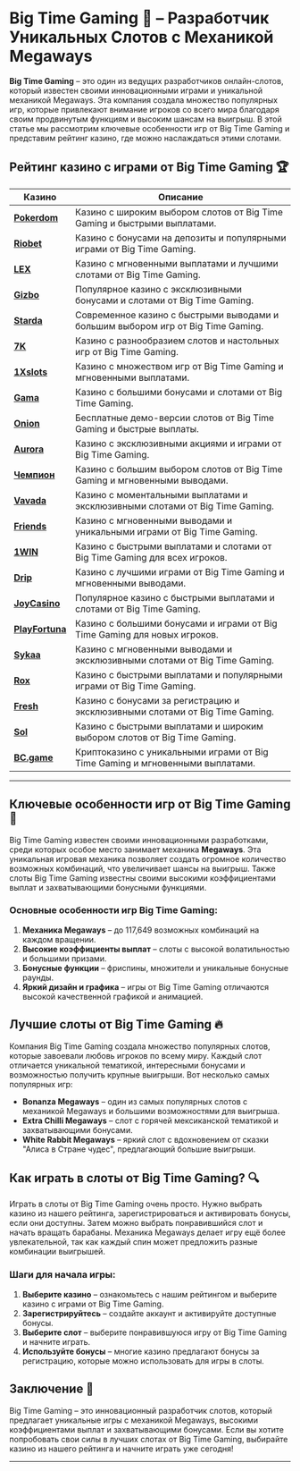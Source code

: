 # Big Time Gaming 🎰 – Разработчик Уникальных Слотов с Механикой Megaways

**Big Time Gaming** – это один из ведущих разработчиков онлайн-слотов, который известен своими инновационными играми и уникальной механикой Megaways. Эта компания создала множество популярных игр, которые привлекают внимание игроков со всего мира благодаря своим продвинутым функциям и высоким шансам на выигрыш. В этой статье мы рассмотрим ключевые особенности игр от Big Time Gaming и представим рейтинг казино, где можно наслаждаться этими слотами.

## Рейтинг казино с играми от Big Time Gaming 🏆

| Казино             | Описание                                                                                  |
|--------------------|-------------------------------------------------------------------------------------------|
| [**Pokerdom**](https://brandplay.link/4k77v2yx)      | Казино с широким выбором слотов от Big Time Gaming и быстрыми выплатами.                  |
| [**Riobet**](https://brandplay.link/7xBLTPyj)        | Казино с бонусами на депозиты и популярными играми от Big Time Gaming.                    |
| [**LEX**](https://brandplay.link/zW4hdDFV)           | Казино с мгновенными выплатами и лучшими слотами от Big Time Gaming.                      |
| [**Gizbo**](https://brandplay.link/bprXw4YV)         | Популярное казино с эксклюзивными бонусами и слотами от Big Time Gaming.                  |
| [**Starda**](https://brandplay.link/fB7xwRFL)        | Современное казино с быстрыми выводами и большим выбором игр от Big Time Gaming.          |
| [**7K**](https://brandplay.link/BvQyFShp)            | Казино с разнообразием слотов и настольных игр от Big Time Gaming.                        |
| [**1Xslots**](https://brandplay.link/hSB1khtr)       | Казино с множеством игр от Big Time Gaming и мгновенными выплатами.                       |
| [**Gama**](https://brandplay.link/j6NMKsDz)          | Казино с большими бонусами и слотами от Big Time Gaming.                                  |
| [**Onion**](https://brandplay.link/zBGRVpQ9)         | Бесплатные демо-версии слотов от Big Time Gaming и быстрые выплаты.                       |
| [**Aurora**](https://10trafic-stat2.com/click/668546556bcc6313411604bd/6766/13032/subaccount)        | Казино с эксклюзивными акциями и играми от Big Time Gaming.                             |
| [**Чемпион**](https://temon-gter.cfd/go/lRq?p80412p304504pcc44t17455)       | Казино с большим выбором слотов от Big Time Gaming и мгновенными выводами.               |
| [**Vavada**](https://vavadapartner.pro/?promo=ea5c9275-6854-4505-94fc-95ab18221945-linkb2)        | Казино с моментальными выплатами и эксклюзивными слотами от Big Time Gaming.             |
| [**Friends**](https://gofriends.run/linkb2)       | Казино с мгновенными выводами и уникальными играми от Big Time Gaming.                  |
| [**1WIN**](https://brandplay.link/smXVpBbG)          | Казино с быстрыми выплатами и слотами от Big Time Gaming для всех игроков.               |
| [**Drip**](https://drp-ircp01.com/c07e6a3db)          | Казино с лучшими играми от Big Time Gaming и мгновенными выводами.                       |
| [**JoyCasino**](https://rpc30.call2me.pro/?/ru/registration?apkpop=0&partner=p24970p3291217pc98f)     | Популярное казино с быстрыми выплатами и слотами от Big Time Gaming.                    |
| [**PlayFortuna**](https://fortunapromo.net/alt/playfortuna/registration?0dc4a9362a71feb7e3f165fb8e766f70)   | Казино с большими бонусами и играми от Big Time Gaming для новых игроков.               |
| [**Sykaa**](https://s-two-way.com/?source=linkb2&pid=30697)         | Казино с мгновенными выводами и эксклюзивными слотами от Big Time Gaming.                |
| [**Rox**](https://rox-pvwfpjgcxe.com/cb1ee18a5)           | Казино с быстрыми выплатами и популярными играми от Big Time Gaming.                     |
| [**Fresh**](https://fresh-eumwkxwao.com/c3f7b485d)         | Казино с бонусами за регистрацию и эксклюзивными слотами от Big Time Gaming.             |
| [**Sol**](https://sol-mmtdzfbaco.com/cb2415bca)           | Казино с быстрыми выплатами и широким выбором слотов от Big Time Gaming.                 |
| [**BC.game**](https://partnerbcgame.com/dcc53d441)        | Криптоказино с уникальными играми от Big Time Gaming и мгновенными выплатами.            |

---

## Ключевые особенности игр от Big Time Gaming 🌟

Big Time Gaming известен своими инновационными разработками, среди которых особое место занимает механика **Megaways**. Эта уникальная игровая механика позволяет создать огромное количество возможных комбинаций, что увеличивает шансы на выигрыш. Также слоты Big Time Gaming известны своими высокими коэффициентами выплат и захватывающими бонусными функциями.

### Основные особенности игр Big Time Gaming:

1. **Механика Megaways** – до 117,649 возможных комбинаций на каждом вращении.
2. **Высокие коэффициенты выплат** – слоты с высокой волатильностью и большими призами.
3. **Бонусные функции** – фриспины, множители и уникальные бонусные раунды.
4. **Яркий дизайн и графика** – игры от Big Time Gaming отличаются высокой качественной графикой и анимацией.

## Лучшие слоты от Big Time Gaming 🔥

Компания Big Time Gaming создала множество популярных слотов, которые завоевали любовь игроков по всему миру. Каждый слот отличается уникальной тематикой, интересными бонусами и возможностью получить крупные выигрыши. Вот несколько самых популярных игр:

- **Bonanza Megaways** – один из самых популярных слотов с механикой Megaways и большими возможностями для выигрыша.
- **Extra Chilli Megaways** – слот с горячей мексиканской тематикой и захватывающими бонусами.
- **White Rabbit Megaways** – яркий слот с вдохновением от сказки "Алиса в Стране чудес", предлагающий большие выигрыши.

## Как играть в слоты от Big Time Gaming? 🔍

Играть в слоты от Big Time Gaming очень просто. Нужно выбрать казино из нашего рейтинга, зарегистрироваться и активировать бонусы, если они доступны. Затем можно выбрать понравившийся слот и начать вращать барабаны. Механика Megaways делает игру ещё более увлекательной, так как каждый спин может предложить разные комбинации выигрышей.

### Шаги для начала игры:

1. **Выберите казино** – ознакомьтесь с нашим рейтингом и выберите казино с играми от Big Time Gaming.
2. **Зарегистрируйтесь** – создайте аккаунт и активируйте доступные бонусы.
3. **Выберите слот** – выберите понравившуюся игру от Big Time Gaming и начните играть.
4. **Используйте бонусы** – многие казино предлагают бонусы за регистрацию, которые можно использовать для игры в слоты.

## Заключение 🎲

Big Time Gaming – это инновационный разработчик слотов, который предлагает уникальные игры с механикой Megaways, высокими коэффициентами выплат и захватывающими бонусами. Если вы хотите попробовать свои силы в лучших слотах от Big Time Gaming, выбирайте казино из нашего рейтинга и начните играть уже сегодня!

---

